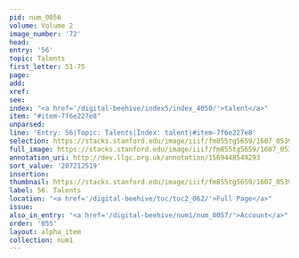 ```yaml
---
pid: num_0056
volume: Volume 2
image_number: '72'
head:
entry: '56'
topic: Talents
first_letter: 51-75
page:
add:
xref:
see:
index: "<a href='/digital-beehive/index5/index_4050/'>talent</a>"
item: "#item-7f6e227e8"
unparsed:
line: 'Entry: 56|Topic: Talents|Index: talent|#item-7f6e227e8'
selection: https://stacks.stanford.edu/image/iiif/fm855tg5659/1607_0539/822,2519,2949,376/full/0/default.jpg
full_image: https://stacks.stanford.edu/image/iiif/fm855tg5659/1607_0539/full/full/0/default.jpg
annotation_uri: http://dev.llgc.org.uk/annotation/1569448549293
sort_value: '207212519'
insertion:
thumbnail: https://stacks.stanford.edu/image/iiif/fm855tg5659/1607_0539/822,2519,600,180/250,/0/default.jpg
label: 56. Talents
location: "<a href='/digital-beehive/toc/toc2_062/'>Full Page</a>"
issue:
also_in_entry: "<a href='/digital-beehive/num1/num_0057/'>Account</a>"
order: '055'
layout: alpha_item
collection: num1
---
```


